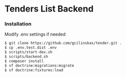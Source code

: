 # Tenders List Backend
### Installation

Modify .env settings if needed
```sh
$ git clone https://github.com/gcilinskas/tender.git .
$ cp .env.test.dist .env
$ scripts/start-dev.sh
$ scripts/backend.sh
$ composer install
$ sf doctrine:migrations:migrate
$ sf doctrine:fixtures:load
```
